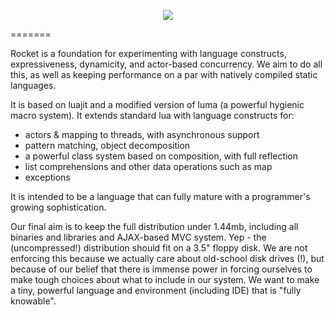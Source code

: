 <p align="center">
  <img src="https://raw.github.com/andrewmcv/raccoon/master/docs/images/rocket-logo.png" />
</p>
=======

Rocket is a foundation for experimenting with language constructs, expressiveness, dynamicity, and actor-based concurrency. We aim to do all this, as well as keeping performance on a par with natively compiled static languages.

It is based on luajit and a modified version of luma (a powerful hygienic macro system). It extends standard lua with language constructs for:

- actors & mapping to threads, with asynchronous support
- pattern matching, object decomposition
- a powerful class system based on composition, with full reflection
- list comprehensions and other data operations such as map
- exceptions

It is intended to be a language that can fully mature with a programmer's growing sophistication.

Our final aim is to keep the full distribution under 1.44mb, including all binaries and libraries and AJAX-based MVC system. Yep - the (uncompressed!) distribution should fit on a 3.5" floppy disk. We are not enforcing this because we actually care about old-school disk drives (!), but because of our belief that there is immense power in forcing ourselves to make tough choices about what to include in our system. We want to make a tiny, powerful language and environment (including IDE) that is "fully knowable".







